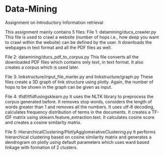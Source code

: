# Data-Mining
Assignment on Introductory Information retrieval 

This assignment mainly contains 5 files:
File 1: datamining/ducs_crawler.py
This file is used to crawl a website (number of hops i.e., how deep you want to crawl within the website) can be defined by the user.
It downloads the webpages in text format and all the PDF files as well.

File 2: datamining/ducs_pdf_to_corpus.py
This file converts all the downloaded PDF files which contains only text, in text format. 
It also creates a corpus which is used later.

File 3: linkstructure/input_file_marler.py and linkstructure/graph.py
These files create a 3D graph of link structure using plotly. Again, the number of hops to be shown in the graph can be given as input.

File 4: tfidf/tfidfusingsklearn.py
It uses the NLTK library to preprocess the corpus generated before. It removes stop words, considers the length of words greater than 1 and removes all the numbers. It uses utf-8 decoding, calculates frequency distribution of terms in the documents. 
It creates a TF-IDF matrix using sklearn.feature_extraction.text.
It calculates cosine score and creates a cosine similarity matrix.

File 5: HierarchicalClustering/PlotlyAgglomerativeClustering.py
It performs hierarchical clustering based on cosine similarity matrix and generates a dendrogram on plotly using default parameters which uses ward based linkage with formation of 2 clusters.
